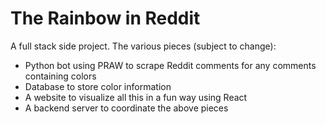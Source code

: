 # The Rainbow in Reddit
A full stack side project. The various pieces (subject to change):

- Python bot using PRAW to scrape Reddit comments for any comments containing colors
- Database to store color information
- A website to visualize all this in a fun way using React
- A backend server to coordinate the above pieces
